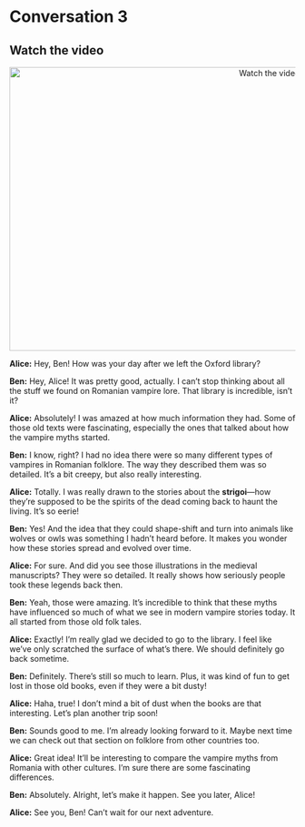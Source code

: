 # Conversation 3

## Watch the video
 <p align="center">
  <a href="https://www.youtube.com/watch?v=UNQeMg1NoKM" target="_blank">
    <img src="https://img.youtube.com/vi/UNQeMg1NoKM/hqdefault.jpg" alt="Watch the video" width="900" height="500">
  </a>
</p>

**Alice:** Hey, Ben! How was your day after we left the Oxford library?

**Ben:** Hey, Alice! It was pretty good, actually. I can’t stop thinking about all the stuff we found on Romanian vampire lore. That library is incredible, isn’t it?

**Alice:** Absolutely! I was amazed at how much information they had. Some of those old texts were fascinating, especially the ones that talked about how the vampire myths started.

**Ben:** I know, right? I had no idea there were so many different types of vampires in Romanian folklore. The way they described them was so detailed. It’s a bit creepy, but also really interesting.

**Alice:** Totally. I was really drawn to the stories about the **strigoi**—how they’re supposed to be the spirits of the dead coming back to haunt the living. It’s so eerie!

**Ben:** Yes! And the idea that they could shape-shift and turn into animals like wolves or owls was something I hadn’t heard before. It makes you wonder how these stories spread and evolved over time.

**Alice:** For sure. And did you see those illustrations in the medieval manuscripts? They were so detailed. It really shows how seriously people took these legends back then.

**Ben:** Yeah, those were amazing. It’s incredible to think that these myths have influenced so much of what we see in modern vampire stories today. It all started from those old folk tales.

**Alice:** Exactly! I’m really glad we decided to go to the library. I feel like we’ve only scratched the surface of what’s there. We should definitely go back sometime.

**Ben:** Definitely. There’s still so much to learn. Plus, it was kind of fun to get lost in those old books, even if they were a bit dusty!

**Alice:** Haha, true! I don’t mind a bit of dust when the books are that interesting. Let’s plan another trip soon!

**Ben:** Sounds good to me. I’m already looking forward to it. Maybe next time we can check out that section on folklore from other countries too.

**Alice:** Great idea! It’ll be interesting to compare the vampire myths from Romania with other cultures. I’m sure there are some fascinating differences.

**Ben:** Absolutely. Alright, let’s make it happen. See you later, Alice!

**Alice:** See you, Ben! Can’t wait for our next adventure.

